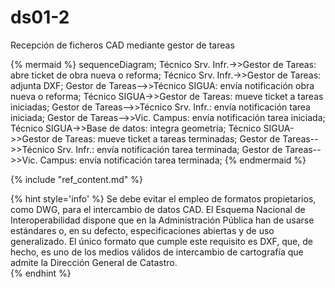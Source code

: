 # ds01-2

Recepción de ficheros CAD mediante gestor de tareas  

{% mermaid %}
sequenceDiagram;
  Técnico Srv. Infr.->>Gestor de Tareas: abre ticket de obra nueva o reforma;
  Técnico Srv. Infr.->>Gestor de Tareas: adjunta DXF;
  Gestor de Tareas-->>Técnico SIGUA: envía notificación obra nueva o reforma;
  Técnico SIGUA->>Gestor de Tareas: mueve ticket a tareas iniciadas;
  Gestor de Tareas-->>Técnico Srv. Infr.: envía notificación tarea iniciada;
  Gestor de Tareas-->>Vic. Campus: envía notificación tarea iniciada;
  Técnico SIGUA->>Base de datos: integra geometría;
  Técnico SIGUA->>Gestor de Tareas: mueve ticket a tareas terminadas;
  Gestor de Tareas-->>Técnico Srv. Infr.: envía notificación tarea terminada;
  Gestor de Tareas-->>Vic. Campus: envía notificación tarea terminada;
{% endmermaid %}

{% include "ref_content.md" %}

<!--sec data-title="⌨ Notas de los desarrolladores" data-id="devnotes09" ces-->

{% hint style='info' %}
Se debe evitar el empleo de formatos propietarios, como DWG, para el intercambio de datos CAD. El Esquema Nacional de Interoperabilidad dispone que en la Administración Pública han de usarse estándares o, en su defecto, especificaciones abiertas y de uso generalizado. El único formato que cumple este requisito es DXF, que, de hecho, es uno de los medios válidos de intercambio de cartografía que admite la Dirección General de Catastro.  
{% endhint %}

<!--endsec-->